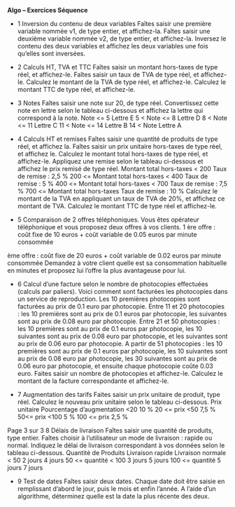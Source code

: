 **Algo – Exercices Séquence**

- 1 Inversion du contenu de deux variables
Faîtes saisir une première variable nommée v1, de type entier, et affichez-la.
Faîtes saisir une deuxième variable nommée v2, de type entier, et affichez-la.
Inversez le contenu des deux variables et affichez les deux variables une fois qu’elles sont
inversées.

+ 2 Calculs HT, TVA et TTC
Faîtes saisir un montant hors-taxes de type réel, et affichez-le.
Faîtes saisir un taux de TVA de type réel, et affichez-le.
Calculez le montant de la TVA de type réel, et affichez-le.
Calculez le montant TTC de type réel, et affichez-le.

+ 3 Notes
Faîtes saisir une note sur 20, de type réel.
Convertissez cette note en lettre selon le tableau ci-dessous et affichez la lettre qui correspond
à la note.
Note <= 5 Lettre E
5 < Note <= 8 Lettre D
8 < Note <= 11 Lettre C
11 < Note <= 14 Lettre B
14 < Note Lettre A

+ 4 Calculs HT et remises
Faîtes saisir une quantité de produits de type réel, et affichez la.
Faîtes saisir un prix unitaire hors-taxes de type réel, et affichez le.
Calculez le montant total hors-taxes de type réel, et affichez-le.
Appliquez une remise selon le tableau ci-dessous et affichez le prix remisé de type réel.
Montant total hors-taxes < 200 Taux de remise : 2,5 %
200 <= Montant total hors-taxes < 400 Taux de remise : 5 %
400 <= Montant total hors-taxes < 700 Taux de remise : 7,5 %
700 <= Montant total hors-taxes Taux de remise : 10 %
Calculez le montant de la TVA en appliquant un taux de TVA de 20%, et affichez ce montant de
TVA.
Calculez le montant TTC de type réel et affichez-le.


+ 5 Comparaison de 2 offres téléphoniques.
Vous êtes opérateur téléphonique et vous proposez deux offres à vos clients.
1
ère offre : coût fixe de 10 euros + coût variable de 0.05 euros par minute consommée

ème offre : coût fixe de 20 euros + coût variable de 0.02 euros par minute consommée
Demandez à votre client quelle est sa consommation habituelle en minutes et proposez lui
l’offre la plus avantageuse pour lui.

+ 6 Calcul d’une facture selon le nombre de photocopies effectuées (calculs par paliers).
Voici comment sont facturées les photocopies dans un service de reproduction.
Les 10 premières photocopies sont facturées au prix de 0.1 euro par photocopie.
Entre 11 et 20 photocopies : les 10 premières sont au prix de 0.1 euros par photocopie, les
suivantes sont au prix de 0.08 euro par photocopie.
Entre 21 et 50 photocopies : les 10 premières sont au prix de 0.1 euros par photocopie, les 10
suivantes sont au prix de 0.08 euro par photocopie, et les suivantes sont au prix de 0.06 euro
par photocopie.
A partir de 51 photocopies : les 10 premières sont au prix de 0.1 euros par photocopie, les 10
suivantes sont au prix de 0.08 euro par photocopie, les 30 suivantes sont au prix de 0.06 euro
par photocopie, et ensuite chaque photocopie coûte 0.03 euro.
Faites saisir un nombre de photocopies et affichez-le.
Calculez le montant de la facture correspondante et affichez-le.

+ 7 Augmentation des tarifs
Faites saisir un prix unitaire de produit, type réel.
Calculez le nouveau prix unitaire selon le tableau ci-dessous.
Prix unitaire Pourcentage d’augmentation
<20 10 %
20 <= prix <50 7,5 %
50<= prix <100 5 %
100 <= prix 2,5 %

Page 3 sur 3
8 Délais de livraison
Faîtes saisir une quantité de produits, type entier.
Faîtes choisir à l’utilisateur un mode de livraison : rapide ou normal.
Indiquez le délai de livraison correspondant à vos données selon le tableau ci-dessous.
Quantité de Produits Livraison rapide Livraison normale
< 50 2 jours 4 jours
50 <= quantité < 100 3 jours 5 jours
100 <= quantité 5 jours 7 jours

+ 9 Test de dates
Faîtes saisir deux dates.
Chaque date doit être saisie en remplissant d’abord le jour, puis le mois et enfin l’année.
A l’aide d’un algorithme, déterminez quelle est la date la plus récente des deux.
